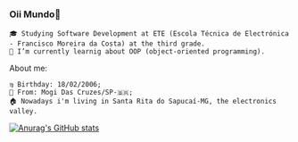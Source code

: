 ### Oii Mundo👋


    🎓 Studying Software Development at ETE (Escola Técnica de Electrónica - Francisco Moreira da Costa) at the third grade.
    🔭 I’m currently learnig about OOP (object-oriented programming).


 About me:

    ♍ Birthday: 18/02/2006;
    📍 From: Mogi Das Cruzes/SP-🇧🇷;
    🏠 Nowadays i'm living in Santa Rita do Sapucaí-MG, the electronics valley. 

[![Anurag's GitHub stats](https://github-readme-stats.vercel.app/api?username=NicolyLuisaG)](https://github.com/NicolyLuisaG/github-readme-stats)
